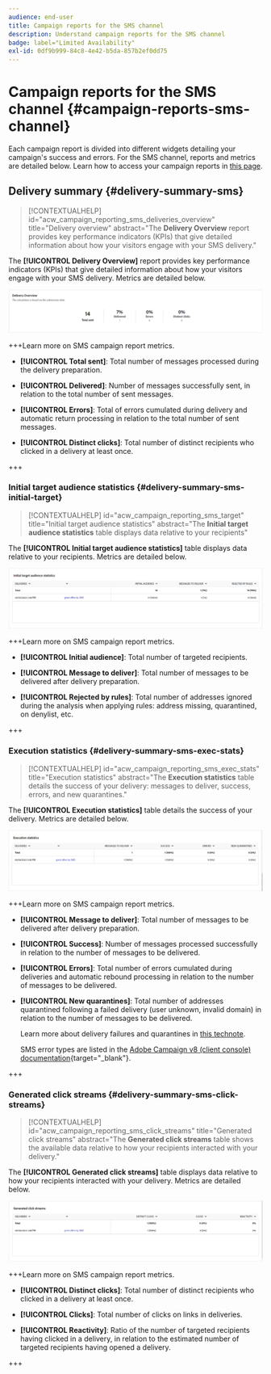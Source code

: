 ```yaml
---
audience: end-user
title: Campaign reports for the SMS channel
description: Understand campaign reports for the SMS channel
badge: label="Limited Availability"
exl-id: 0df9b999-84c8-4e42-b5da-857b2ef0dd75
---
```

# Campaign reports for the SMS channel {#campaign-reports-sms-channel}

Each campaign report is divided into different widgets detailing your campaign's success and errors. For the SMS channel, reports and metrics are detailed below. Learn how to access your campaign reports in [this page](campaign-reports.md).

## Delivery summary {#delivery-summary-sms}

>[!CONTEXTUALHELP]
>id="acw_campaign_reporting_sms_deliveries_overview"
>title="Delivery overview"
>abstract="The **Delivery Overview** report provides key performance indicators (KPIs) that give detailed information about how your visitors engage with your SMS delivery."


The **[!UICONTROL Delivery Overview]** report provides key performance indicators (KPIs) that give detailed information about how your visitors engage with your SMS delivery. Metrics are detailed below.
    
![](assets/campaign_report_sms_1.png)

+++Learn more on SMS campaign report metrics.

* **[!UICONTROL Total sent]**: Total number of messages processed during the delivery preparation.

* **[!UICONTROL Delivered]**: Number of messages successfully sent, in relation to the total number of sent messages.

* **[!UICONTROL Errors]**: Total of errors cumulated during delivery and automatic return processing in relation to the total number of sent messages.

* **[!UICONTROL Distinct clicks]**: Total number of distinct recipients who clicked in a delivery at least once.

 +++


### Initial target audience statistics {#delivery-summary-sms-initial-target}

>[!CONTEXTUALHELP]
>id="acw_campaign_reporting_sms_target"
>title="Initial target audience statistics"
>abstract="The **Initial target audience statistics** table displays data relative to your recipients"

The **[!UICONTROL Initial target audience statistics]** table displays data relative to your recipients. Metrics are detailed below.


![](assets/campaign_report_sms_2.png)

+++Learn more on SMS campaign report metrics.

* **[!UICONTROL Initial audience]**: Total number of targeted recipients.

* **[!UICONTROL Message to deliver]**: Total number of messages to be delivered after delivery preparation.

* **[!UICONTROL Rejected by rules]**: Total number of addresses ignored during the analysis when applying rules: address missing, quarantined, on denylist, etc.

+++


### Execution statistics {#delivery-summary-sms-exec-stats}


>[!CONTEXTUALHELP]
>id="acw_campaign_reporting_sms_exec_stats"
>title="Execution statistics"
>abstract="The **Execution statistics** table details the success of your delivery: messages to deliver, success, errors, and new quarantines."


The **[!UICONTROL Execution statistics]** table details the success of your delivery. Metrics are detailed below.


![](assets/campaign_report_sms_3.png)

+++Learn more on SMS campaign report metrics.

* **[!UICONTROL Message to deliver]**: Total number of messages to be delivered after delivery preparation.

* **[!UICONTROL Success]**: Number of messages processed successfully in relation to the number of messages to be delivered.

* **[!UICONTROL Errors]**: Total number of errors cumulated during deliveries and automatic rebound processing in relation to the number of messages to be delivered.

* **[!UICONTROL New quarantines]**: Total number of addresses quarantined following a failed delivery (user unknown, invalid domain) in relation to the number of messages to be delivered.

    Learn more about delivery failures and quarantines in [this technote](../technotes/failures-and-quarantines.md).

    SMS error types are listed in the [Adobe Campaign v8 (client console) documentation](https://experienceleague.adobe.com/docs/campaign/campaign-v8/send/failures/delivery-failures.html#sms-quarantines){target="_blank"}.

+++

### Generated click streams {#delivery-summary-sms-click-streams}


>[!CONTEXTUALHELP]
>id="acw_campaign_reporting_sms_click_streams"
>title="Generated click streams"
>abstract="The **Generated click streams** table shows the available data relative to how your recipients interacted with your delivery."

The **[!UICONTROL Generated click streams]** table displays data relative to how your recipients interacted with your delivery. Metrics are detailed below.

![](assets/campaign_report_sms_4.png)

+++Learn more on SMS campaign report metrics.

* **[!UICONTROL Distinct clicks]**: Total number of distinct recipients who clicked in a delivery at least once.

* **[!UICONTROL Clicks]**: Total number of clicks on links in deliveries.

* **[!UICONTROL Reactivity]**: Ratio of the number of targeted recipients having clicked in a delivery, in relation to the estimated number of targeted recipients having opened a delivery.

+++
